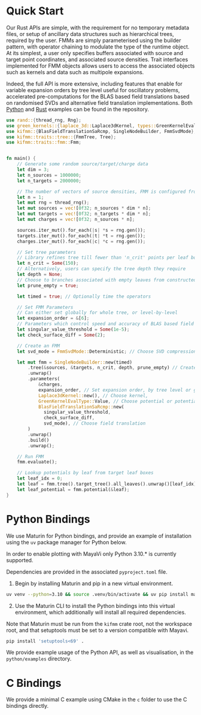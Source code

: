 # Quick Start

Our Rust APIs are simple, with the requirement for no temporary metadata files, or setup of ancillary data structures such as hierarchical trees, required by the user. FMMs are simply parameterised using the builder pattern, with operator chaining to modulate the type of the runtime object. At its simplest, a user only specifies buffers associated with source and target point coordinates, and associated source densities. Trait interfaces implemented for FMM objects allows users to access the associated objects such as kernels and data such as multipole expansions.

Indeed, the full API is more extensive, including features that enable for variable expansion orders by tree level useful for oscillatory problems, accelerated pre-computations for the BLAS based field translations based on randomised SVDs and alternative field translation implementations. Both [Python](https://github.com/bempp/kifmm/tree/main/kifmm/python/examples) and [Rust](https://github.com/bempp/kifmm/tree/main/kifmm/examples) examples can be found in the repository.


```rust
use rand::{thread_rng, Rng};
use green_kernels::{laplace_3d::Laplace3dKernel, types::GreenKernelEvalType};
use kifmm::{BlasFieldTranslationSaRcmp, SingleNodeBuilder, FmmSvdMode};
use kifmm::traits::tree::{FmmTree, Tree};
use kifmm::traits::fmm::Fmm;


fn main() {
    // Generate some random source/target/charge data
    let dim = 3;
    let n_sources = 1000000;
    let n_targets = 2000000;

    // The number of vectors of source densities, FMM is configured from data
    let n = 1;
    let mut rng = thread_rng();
    let mut sources = vec![0f32; n_sources * dim * n];
    let mut targets = vec![0f32; n_targets * dim * n];
    let mut charges = vec![0f32; n_sources * n];

    sources.iter_mut().for_each(|s| *s = rng.gen());
    targets.iter_mut().for_each(|t| *t = rng.gen());
    charges.iter_mut().for_each(|c| *c = rng.gen());

    // Set tree parameters
    // Library refines tree till fewer than 'n_crit' points per leaf box
    let n_crit = Some(150);
    // Alternatively, users can specify the tree depth they require
    let depth = None;
    // Choose to branches associated with empty leaves from constructed tree
    let prune_empty = true;

    let timed = true; // Optionally time the operators

    // Set FMM Parameters
    // Can either set globally for whole tree, or level-by-level
    let expansion_order = &[6];
    // Parameters which control speed and accuracy of BLAS based field translation
    let singular_value_threshold = Some(1e-5);
    let check_surface_diff = Some(2);

    // Create an FMM
    let svd_mode = FmmSvdMode::Deterministic; // Choose SVD compression mode, random or deterministic

    let mut fmm = SingleNodeBuilder::new(timed)
        .tree(&sources, &targets, n_crit, depth, prune_empty) // Create tree
        .unwrap()
        .parameters(
            &charges,
            expansion_order, // Set expansion order, by tree level or globally
            Laplace3dKernel::new(), // Choose kernel,
            GreenKernelEvalType::Value, // Choose potential or potential + deriv evaluation
            BlasFieldTranslationSaRcmp::new(
              singular_value_threshold,
              check_surface_diff,
              svd_mode), // Choose field translation
        )
        .unwrap()
        .build()
        .unwrap();

    // Run FMM
    fmm.evaluate();

    // Lookup potentials by leaf from target leaf boxes
    let leaf_idx = 0;
    let leaf = fmm.tree().target_tree().all_leaves().unwrap()[leaf_idx];
    let leaf_potential = fmm.potential(&leaf);
}
```

# Python Bindings

We use Maturin for Python bindings, and provide an example of installation using the `uv` package manager for Python below.

In order to enable plotting with MayaVi only Python 3.10.* is currently supported.

Dependencies are provided in the associated `pyproject.toml` file.

1. Begin by installing Maturin and pip in a new virtual environment.

```bash
uv venv --python=3.10 && source .venv/bin/activate && uv pip install maturin pip
```

2. Use the Maturin CLI to install the Python bindings into this virtual environment, which additionally will install all required dependencies.

Note that Maturin must be run from the `kifmm` crate root, not the workspace root, and that setuptools must be set to a version compatible with Mayavi.

```bash
pip install 'setuptools<69' .
```

We provide example usage of the Python API, as well as visualisation, in the `python/examples` directory.

# C Bindings

We provide a minimal C example using CMake in the `c` folder to use the C bindings directly.
